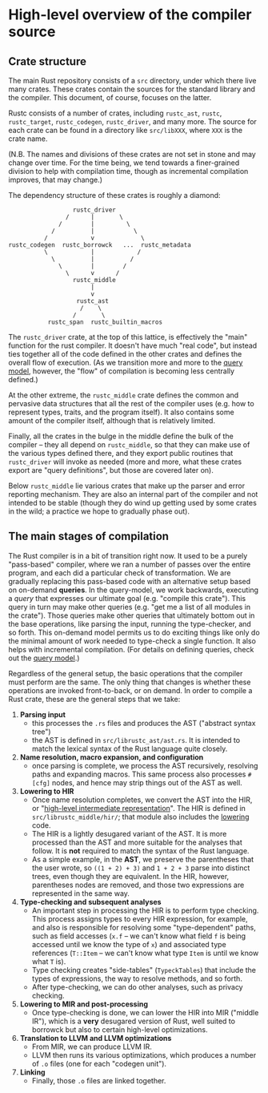 # High-level overview of the compiler source

## Crate structure

The main Rust repository consists of a `src` directory, under which
there live many crates. These crates contain the sources for the
standard library and the compiler.  This document, of course, focuses
on the latter.

Rustc consists of a number of crates, including `rustc_ast`,
`rustc`, `rustc_target`, `rustc_codegen`, `rustc_driver`, and
many more. The source for each crate can be found in a directory
like `src/libXXX`, where `XXX` is the crate name.

(N.B. The names and divisions of these crates are not set in
stone and may change over time. For the time being, we tend towards a
finer-grained division to help with compilation time, though as incremental
compilation improves, that may change.)

The dependency structure of these crates is roughly a diamond:

```text
                  rustc_driver
                /      |       \
              /        |         \
            /          |           \
          /            v             \
rustc_codegen  rustc_borrowck   ...  rustc_metadata
          \            |            /
            \          |          /
              \        |        /
                \      v      /
                  rustc_middle
                       |
                       v
                   rustc_ast
                    /    \
                  /       \
           rustc_span  rustc_builtin_macros
```

The `rustc_driver` crate, at the top of this lattice, is effectively
the "main" function for the rust compiler. It doesn't have much "real
code", but instead ties together all of the code defined in the other
crates and defines the overall flow of execution. (As we transition
more and more to the [query model], however, the
"flow" of compilation is becoming less centrally defined.)

At the other extreme, the `rustc_middle` crate defines the common and
pervasive data structures that all the rest of the compiler uses
(e.g. how to represent types, traits, and the program itself). It
also contains some amount of the compiler itself, although that is
relatively limited.

Finally, all the crates in the bulge in the middle define the bulk of
the compiler – they all depend on `rustc_middle`, so that they can make use
of the various types defined there, and they export public routines
that `rustc_driver` will invoke as needed (more and more, what these
crates export are "query definitions", but those are covered later
on).

Below `rustc_middle` lie various crates that make up the parser and error
reporting mechanism. They are also an internal part
of the compiler and not intended to be stable (though they do wind up
getting used by some crates in the wild; a practice we hope to
gradually phase out).

## The main stages of compilation

The Rust compiler is in a bit of transition right now. It used to be a
purely "pass-based" compiler, where we ran a number of passes over the
entire program, and each did a particular check of transformation. We
are gradually replacing this pass-based code with an alternative setup
based on on-demand **queries**. In the query-model, we work backwards,
executing a *query* that expresses our ultimate goal (e.g. "compile
this crate"). This query in turn may make other queries (e.g. "get me
a list of all modules in the crate"). Those queries make other queries
that ultimately bottom out in the base operations, like parsing the
input, running the type-checker, and so forth. This on-demand model
permits us to do exciting things like only do the minimal amount of
work needed to type-check a single function. It also helps with
incremental compilation. (For details on defining queries, check out
the [query model].)

Regardless of the general setup, the basic operations that the
compiler must perform are the same. The only thing that changes is
whether these operations are invoked front-to-back, or on demand.  In
order to compile a Rust crate, these are the general steps that we
take:

1. **Parsing input**
    - this processes the `.rs` files and produces the AST
      ("abstract syntax tree")
    - the AST is defined in `src/librustc_ast/ast.rs`. It is intended to match the lexical
      syntax of the Rust language quite closely.
2. **Name resolution, macro expansion, and configuration**
    - once parsing is complete, we process the AST recursively, resolving
      paths and expanding macros. This same process also processes `#[cfg]`
      nodes, and hence may strip things out of the AST as well.
3. **Lowering to HIR**
    - Once name resolution completes, we convert the AST into the HIR,
      or "[high-level intermediate representation]". The HIR is defined in
      `src/librustc_middle/hir/`; that module also includes the [lowering] code.
    - The HIR is a lightly desugared variant of the AST. It is more processed
      than the AST and more suitable for the analyses that follow.
      It is **not** required to match the syntax of the Rust language.
    - As a simple example, in the **AST**, we preserve the parentheses
      that the user wrote, so `((1 + 2) + 3)` and `1 + 2 + 3` parse
      into distinct trees, even though they are equivalent. In the
      HIR, however, parentheses nodes are removed, and those two
      expressions are represented in the same way.
3. **Type-checking and subsequent analyses**
    - An important step in processing the HIR is to perform type
      checking. This process assigns types to every HIR expression,
      for example, and also is responsible for resolving some
      "type-dependent" paths, such as field accesses (`x.f` – we
      can't know what field `f` is being accessed until we know the
      type of `x`) and associated type references (`T::Item` – we
      can't know what type `Item` is until we know what `T` is).
    - Type checking creates "side-tables" (`TypeckTables`) that include
      the types of expressions, the way to resolve methods, and so forth.
    - After type-checking, we can do other analyses, such as privacy checking.
4. **Lowering to MIR and post-processing**
    - Once type-checking is done, we can lower the HIR into MIR ("middle IR"),
      which is a **very** desugared version of Rust, well suited to borrowck
      but also to certain high-level optimizations.
5. **Translation to LLVM and LLVM optimizations**
    - From MIR, we can produce LLVM IR.
    - LLVM then runs its various optimizations, which produces a number of
      `.o` files (one for each "codegen unit").
6. **Linking**
    - Finally, those `.o` files are linked together.


[query model]: query.html
[high-level intermediate representation]: hir.html
[lowering]: lowering.html
